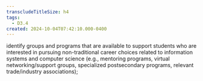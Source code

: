 ```yaml
---
transcludeTitleSize: h4
tags:
  - D3.4
created: 2024-10-04T07:42:10.000-0400
---
```

identify groups and programs that are available to support students who are interested in pursuing non-traditional career choices related to information systems and computer science (e.g., mentoring programs, virtual networking/support groups, specialized postsecondary programs, relevant trade/industry associations);